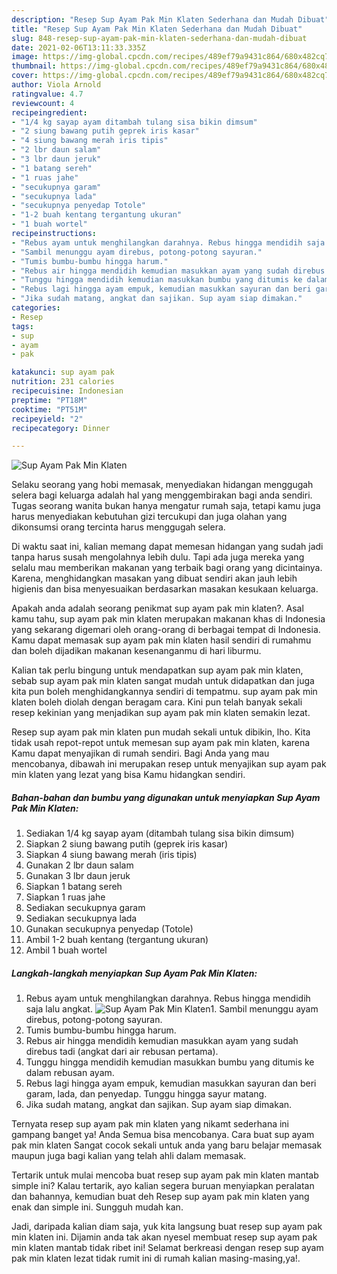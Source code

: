 ```yaml
---
description: "Resep Sup Ayam Pak Min Klaten Sederhana dan Mudah Dibuat"
title: "Resep Sup Ayam Pak Min Klaten Sederhana dan Mudah Dibuat"
slug: 848-resep-sup-ayam-pak-min-klaten-sederhana-dan-mudah-dibuat
date: 2021-02-06T13:11:33.335Z
image: https://img-global.cpcdn.com/recipes/489ef79a9431c864/680x482cq70/sup-ayam-pak-min-klaten-foto-resep-utama.jpg
thumbnail: https://img-global.cpcdn.com/recipes/489ef79a9431c864/680x482cq70/sup-ayam-pak-min-klaten-foto-resep-utama.jpg
cover: https://img-global.cpcdn.com/recipes/489ef79a9431c864/680x482cq70/sup-ayam-pak-min-klaten-foto-resep-utama.jpg
author: Viola Arnold
ratingvalue: 4.7
reviewcount: 4
recipeingredient:
- "1/4 kg sayap ayam ditambah tulang sisa bikin dimsum"
- "2 siung bawang putih geprek iris kasar"
- "4 siung bawang merah iris tipis"
- "2 lbr daun salam"
- "3 lbr daun jeruk"
- "1 batang sereh"
- "1 ruas jahe"
- "secukupnya garam"
- "secukupnya lada"
- "secukupnya penyedap Totole"
- "1-2 buah kentang tergantung ukuran"
- "1 buah wortel"
recipeinstructions:
- "Rebus ayam untuk menghilangkan darahnya. Rebus hingga mendidih saja lalu angkat."
- "Sambil menunggu ayam direbus, potong-potong sayuran."
- "Tumis bumbu-bumbu hingga harum."
- "Rebus air hingga mendidih kemudian masukkan ayam yang sudah direbus tadi (angkat dari air rebusan pertama)."
- "Tunggu hingga mendidih kemudian masukkan bumbu yang ditumis ke dalam rebusan ayam."
- "Rebus lagi hingga ayam empuk, kemudian masukkan sayuran dan beri garam, lada, dan penyedap. Tunggu hingga sayur matang."
- "Jika sudah matang, angkat dan sajikan. Sup ayam siap dimakan."
categories:
- Resep
tags:
- sup
- ayam
- pak

katakunci: sup ayam pak 
nutrition: 231 calories
recipecuisine: Indonesian
preptime: "PT18M"
cooktime: "PT51M"
recipeyield: "2"
recipecategory: Dinner

---
```



![Sup Ayam Pak Min Klaten](https://img-global.cpcdn.com/recipes/489ef79a9431c864/680x482cq70/sup-ayam-pak-min-klaten-foto-resep-utama.jpg)

Selaku seorang yang hobi memasak, menyediakan hidangan menggugah selera bagi keluarga adalah hal yang menggembirakan bagi anda sendiri. Tugas seorang  wanita bukan hanya mengatur rumah saja, tetapi kamu juga harus menyediakan kebutuhan gizi tercukupi dan juga olahan yang dikonsumsi orang tercinta harus menggugah selera.

Di waktu  saat ini, kalian memang dapat memesan hidangan yang sudah jadi tanpa harus susah mengolahnya lebih dulu. Tapi ada juga mereka yang selalu mau memberikan makanan yang terbaik bagi orang yang dicintainya. Karena, menghidangkan masakan yang dibuat sendiri akan jauh lebih higienis dan bisa menyesuaikan berdasarkan masakan kesukaan keluarga. 



Apakah anda adalah seorang penikmat sup ayam pak min klaten?. Asal kamu tahu, sup ayam pak min klaten merupakan makanan khas di Indonesia yang sekarang digemari oleh orang-orang di berbagai tempat di Indonesia. Kamu dapat memasak sup ayam pak min klaten hasil sendiri di rumahmu dan boleh dijadikan makanan kesenanganmu di hari liburmu.

Kalian tak perlu bingung untuk mendapatkan sup ayam pak min klaten, sebab sup ayam pak min klaten sangat mudah untuk didapatkan dan juga kita pun boleh menghidangkannya sendiri di tempatmu. sup ayam pak min klaten boleh diolah dengan beragam cara. Kini pun telah banyak sekali resep kekinian yang menjadikan sup ayam pak min klaten semakin lezat.

Resep sup ayam pak min klaten pun mudah sekali untuk dibikin, lho. Kita tidak usah repot-repot untuk memesan sup ayam pak min klaten, karena Kamu dapat menyajikan di rumah sendiri. Bagi Anda yang mau mencobanya, dibawah ini merupakan resep untuk menyajikan sup ayam pak min klaten yang lezat yang bisa Kamu hidangkan sendiri.

<!--inarticleads1-->

##### Bahan-bahan dan bumbu yang digunakan untuk menyiapkan Sup Ayam Pak Min Klaten:

1. Sediakan 1/4 kg sayap ayam (ditambah tulang sisa bikin dimsum)
1. Siapkan 2 siung bawang putih (geprek iris kasar)
1. Siapkan 4 siung bawang merah (iris tipis)
1. Gunakan 2 lbr daun salam
1. Gunakan 3 lbr daun jeruk
1. Siapkan 1 batang sereh
1. Siapkan 1 ruas jahe
1. Sediakan secukupnya garam
1. Sediakan secukupnya lada
1. Gunakan secukupnya penyedap (Totole)
1. Ambil 1-2 buah kentang (tergantung ukuran)
1. Ambil 1 buah wortel




<!--inarticleads2-->

##### Langkah-langkah menyiapkan Sup Ayam Pak Min Klaten:

1. Rebus ayam untuk menghilangkan darahnya. Rebus hingga mendidih saja lalu angkat.
<img src="https://img-global.cpcdn.com/steps/07dc276ea31fe3d3/160x128cq70/sup-ayam-pak-min-klaten-langkah-memasak-1-foto.jpg" alt="Sup Ayam Pak Min Klaten">1. Sambil menunggu ayam direbus, potong-potong sayuran.
1. Tumis bumbu-bumbu hingga harum.
1. Rebus air hingga mendidih kemudian masukkan ayam yang sudah direbus tadi (angkat dari air rebusan pertama).
1. Tunggu hingga mendidih kemudian masukkan bumbu yang ditumis ke dalam rebusan ayam.
1. Rebus lagi hingga ayam empuk, kemudian masukkan sayuran dan beri garam, lada, dan penyedap. Tunggu hingga sayur matang.
1. Jika sudah matang, angkat dan sajikan. Sup ayam siap dimakan.




Ternyata resep sup ayam pak min klaten yang nikamt sederhana ini gampang banget ya! Anda Semua bisa mencobanya. Cara buat sup ayam pak min klaten Sangat cocok sekali untuk anda yang baru belajar memasak maupun juga bagi kalian yang telah ahli dalam memasak.

Tertarik untuk mulai mencoba buat resep sup ayam pak min klaten mantab simple ini? Kalau tertarik, ayo kalian segera buruan menyiapkan peralatan dan bahannya, kemudian buat deh Resep sup ayam pak min klaten yang enak dan simple ini. Sungguh mudah kan. 

Jadi, daripada kalian diam saja, yuk kita langsung buat resep sup ayam pak min klaten ini. Dijamin anda tak akan nyesel membuat resep sup ayam pak min klaten mantab tidak ribet ini! Selamat berkreasi dengan resep sup ayam pak min klaten lezat tidak rumit ini di rumah kalian masing-masing,ya!.

